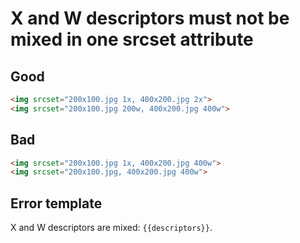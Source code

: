 # X and W descriptors must not be mixed in one srcset attribute

## Good

```html
<img srcset="200x100.jpg 1x, 400x200.jpg 2x">
<img srcset="200x100.jpg 200w, 400x200.jpg 400w">
```

## Bad

```html
<img srcset="200x100.jpg 1x, 400x200.jpg 400w">
<img srcset="200x100.jpg, 400x200.jpg 400w">
```

## Error template

X and W descriptors are mixed: `{{descriptors}}`.
